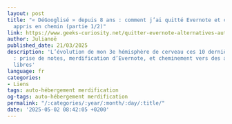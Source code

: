 ```yaml
---
layout: post
title: "« DéGooglisé » depuis 8 ans : comment j’ai quitté Evernote et ce que j’ai
  appris en chemin (partie 1/2)"
link: https://www.geeks-curiosity.net/quitter-evernote-alternatives-auto-hebergement-degooglisation
author: Julianoë
published_date: 21/03/2025
description: 'L’évolution de mon 3e hémisphère de cerveau ces 10 dernières années
  : prise de notes, merdification d’Evernote, et cheminement vers des alternatives
  libres'
language: fr
categories:
- Liens
tags: auto-hébergement merdification
og-tags: auto-hébergement merdification
permalink: "/:categories/:year/:month/:day/:title/"
date: '2025-05-02 08:42:05 +0200'
---
```

